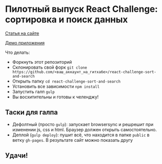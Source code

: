 # Пилотный выпуск React Challenge: сортировка и поиск данных

[Статья на сайте](http://jsraccoon.ru/react-challenge-sort-and-search)

[Демо приложения](http://rtivital.github.io/react-challenge-sort-and-search-solution/)

Что делать:

* Форкнуть этот репозиторий
* Склонировать свой форк `git clone https://github.com/<ваш_аккаунт_на_гитхабе>/react-challenge-sort-and-search`
* Открыть папку `cd react-challenge-sort-and-search`
* Установить все зависимости `npm install`
* Запустить галп `gulp`
* Вы восхитительны и готовы к челенджу!

## Таски для галпа

* Дефолтный (просто `gulp`): запускает browsersync и решрешит при изменении js, css и html. Браузер должен открыть самостоятельно.
* Деплой (`gulp deploy`): пушит всё, что находится в папке `public` в ветку `gh-pages`. В результате сайт можно показать другу

## Удачи!
